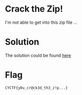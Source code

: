 # Crack the Zip!

I'm not able to get into this zip file ...

# Solution

The solution could be found [here](https://hutoonmo.github.io/ctf/2020/11/01/CyberYoddha-2020-CTF-Writeup.html)

# Flag

`CYCTF{y0u_cr@ck3d_th3_z!p...}`
